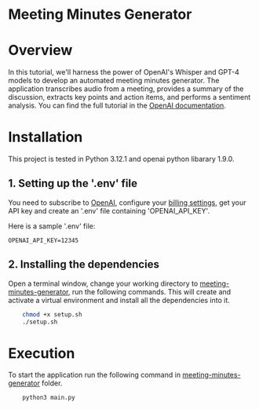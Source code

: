 # Meeting Minutes Generator

# Overview
In this tutorial, we'll harness the power of OpenAI's Whisper and GPT-4 models to develop an automated meeting minutes generator. The application transcribes audio from a meeting, provides a summary of the discussion, extracts key points and action items, and performs a sentiment analysis. You can find the full tutorial in the [OpenAI documentation](https://platform.openai.com/docs/tutorials/meeting-minutes). 

# Installation
This project is tested in Python 3.12.1 and openai python libarary 1.9.0.

## 1. Setting up the '.env' file
You need to subscribe to [OpenAI](https://platform.openai.com/docs/quickstart/account-setup), configure your [billing settings](https://platform.openai.com/account/billing/overview), get your API key and create an '.env' file containing 'OPENAI_API_KEY'.

Here is a sample '.env' file:
```
OPENAI_API_KEY=12345
```

## 2. Installing the dependencies
Open a terminal window, change your working directory to [meeting-minutes-generator](.), run the following commands. This will create and activate a virtual environment and install all the dependencies into it.
```sh
    chmod +x setup.sh
    ./setup.sh
```

# Execution
To start the application run the following command in [meeting-minutes-generator](.) folder.
```sh
    python3 main.py
```
